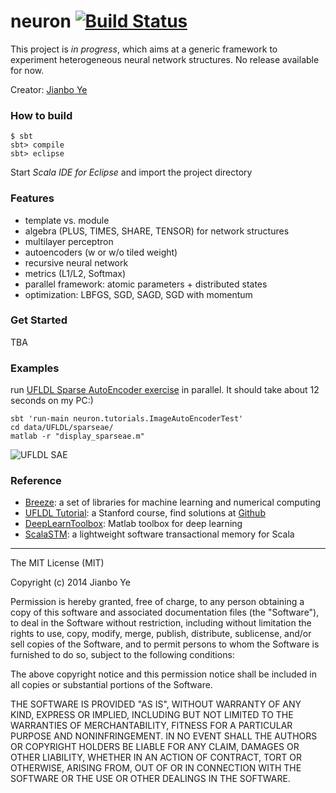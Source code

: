 neuron [![Build Status](https://travis-ci.org/bobye/neuron.svg?branch=master)](https://travis-ci.org/bobye/neuron)
========

This project is _in progress_, which aims at a generic framework to experiment heterogeneous neural network structures. No release available for now.

Creator: [Jianbo Ye](http://www.personal.psu.edu/jxy198)

### How to build

```
$ sbt
sbt> compile
sbt> eclipse
```
Start _Scala IDE for Eclipse_ and import the project directory

### Features
 - template vs. module
 - algebra (PLUS, TIMES, SHARE, TENSOR) for network structures
 - multilayer perceptron
 - autoencoders (w or w/o tiled weight)
 - recursive neural network
 - metrics (L1/L2, Softmax)
 - parallel framework: atomic parameters + distributed states
 - optimization: LBFGS, SGD, SAGD, SGD with momentum
 
### Get Started
TBA

### Examples

run [UFLDL Sparse AutoEncoder exercise](http://ufldl.stanford.edu/wiki/index.php/Exercise:Sparse_Autoencoder) in parallel. It should take about 12 seconds on my PC:) 

	sbt 'run-main neuron.tutorials.ImageAutoEncoderTest'
	cd data/UFLDL/sparseae/
	matlab -r "display_sparseae.m"

 ![UFLDL SAE](https://raw.githubusercontent.com/bobye/neuron/master/data/UFLDL/sparseae/results25.png)

### Reference
* [Breeze](https://github.com/dlwh/breeze/): a set of libraries for machine learning and numerical computing
* [UFLDL Tutorial](http://ufldl.stanford.edu/wiki/index.php/UFLDL_Tutorial): a Stanford course, find solutions at [Github](https://github.com/search?q=UFLDL+Tutorial)
* [DeepLearnToolbox](https://github.com/rasmusbergpalm/DeepLearnToolbox): Matlab toolbox for deep learning
* [ScalaSTM](http://nbronson.github.io/scala-stm/):  a lightweight software transactional memory for Scala 

----
The MIT License (MIT)

Copyright (c) 2014 Jianbo Ye

Permission is hereby granted, free of charge, to any person obtaining a copy
of this software and associated documentation files (the "Software"), to deal
in the Software without restriction, including without limitation the rights
to use, copy, modify, merge, publish, distribute, sublicense, and/or sell
copies of the Software, and to permit persons to whom the Software is
furnished to do so, subject to the following conditions:

The above copyright notice and this permission notice shall be included in
all copies or substantial portions of the Software.

THE SOFTWARE IS PROVIDED "AS IS", WITHOUT WARRANTY OF ANY KIND, EXPRESS OR
IMPLIED, INCLUDING BUT NOT LIMITED TO THE WARRANTIES OF MERCHANTABILITY,
FITNESS FOR A PARTICULAR PURPOSE AND NONINFRINGEMENT. IN NO EVENT SHALL THE
AUTHORS OR COPYRIGHT HOLDERS BE LIABLE FOR ANY CLAIM, DAMAGES OR OTHER
LIABILITY, WHETHER IN AN ACTION OF CONTRACT, TORT OR OTHERWISE, ARISING FROM,
OUT OF OR IN CONNECTION WITH THE SOFTWARE OR THE USE OR OTHER DEALINGS IN
THE SOFTWARE.
